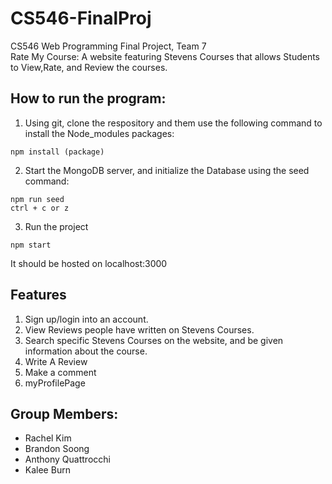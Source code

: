 # CS546-FinalProj
CS546 Web Programming Final Project, Team 7  
Rate My Course: A website featuring Stevens Courses that allows Students to View,Rate, and Review the courses. 


## How to run the program:
 1. Using git, clone the respository and them use the following command to install the Node_modules packages:
 ```
 npm install (package)
 ```
 
 2. Start the MongoDB server, and initialize the Database using the seed command:
 ```
 npm run seed
 ctrl + c or z
 ```
 
 3. Run the project 
 ```
 npm start
 ```
 
 It should be hosted on localhost:3000
 
 ## Features
 1. Sign up/login into an account.
 2. View Reviews people have written on Stevens Courses.
 3. Search specific Stevens Courses on the website, and be given information about the course.
 4. Write A Review
 5. Make a comment
 7. myProfilePage 
 
 
 ## Group Members:
 - Rachel Kim 
 - Brandon Soong
 - Anthony Quattrocchi
 - Kalee Burn
